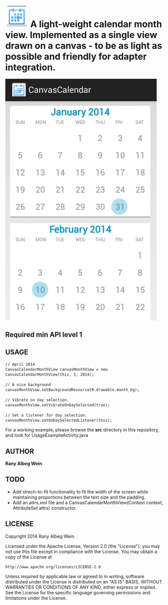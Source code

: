 ![Alt text](res/drawable-hdpi/ic_launcher.png "Icon") A light-weight calendar month view. Implemented as a single view drawn on a canvas - to be as light as possible and friendly for adapter integration.
===================

![Alt text](screenshot.jpg "CanvasCalendar Samsung Galaxy S2")

Required min API level 1
-------------------------

USAGE
------
    // April 2014
    CanvasCalendarMonthView canvasMonthView = new CanvasCalendarMonthView(this, 3, 2014);

    // A nice background
    canvasMonthView.setBackgroundResource(R.drawable.month_bg);

    // Vibrate on day selection.
    canvasMonthView.setVibrateOnDaySelected(true);

    // Set a listener for day selection.
    canvasMonthView.setOnDaySelectedListener(this);

For a working example, please browse the **src** directory in this repository, and look for UsageExampleActivity.java

AUTHOR
-------

**Rany Albeg Wein**

TODO
-----

- Add strech-to-fit functionality to fit the width of the screen while maintaining proportions between the text size and the padding.
- Add an attrs.xml file and a CanvasCalendarMonthView(Context context, AttributeSet attrs) constructor.


LICENSE
--------

Copyright 2014 Rany Albeg Wein

Licensed under the Apache License, Version 2.0 (the "License");
you may not use this file except in compliance with the License.
You may obtain a copy of the License at

    http://www.apache.org/licenses/LICENSE-2.0

Unless required by applicable law or agreed to in writing, software
distributed under the License is distributed on an "AS IS" BASIS,
WITHOUT WARRANTIES OR CONDITIONS OF ANY KIND, either express or implied.
See the License for the specific language governing permissions and
limitations under the License.

